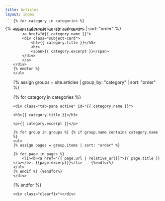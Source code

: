 ```yaml
---
title: Articles
layout: index
---
```


<!-- {% assign doclist = site.pages | sort: 'order' %} -->
{% assign categories = site.categories | sort: "order" %}

<div class="col-xs-12 col-sm-12 col-lg-12" id="subjects">
    <ul class="nav nav-tabs" id="myTab" style="margin-top: -70px; border: 2px solid transparent;">

    {% for category in categories %}

    <div class="col-xs-12 col-sm-3">
        <a href="#{{ category.name }}">
        <div class="subject-card">
            <h5>{{ category.title }}</h5>
            <hr>
            <span>{{ category.excerpt }}</span>
        </div>
        </a>
    </div>
    {% endfor %}
    </ul>

{% assign groups = site.articles | group_by: "category" | sort: "order"  %}

{% for category in categories %}

    <div class="tab-pane active" id="{{ category.name }}">

    <h3>{{ category.title }}</h3>

    <p>{{ category.excerpt }}</p>

    {% for group in groups %} {% if group.name contains category.name %}
    <ul>
    {% assign pages = group.items | sort: "order" %}

    {% for page in pages %}
        <li><b><a href="{{ page.url | relative_url}}">{{ page.title }}</a></b>: {{page.excerpt}}</li>    {%endfor%}
    </ul>
    {% endif %} {%endfor%}
    </div>
{% endfor %}

    <div class="clearfix"></div>
</div>
